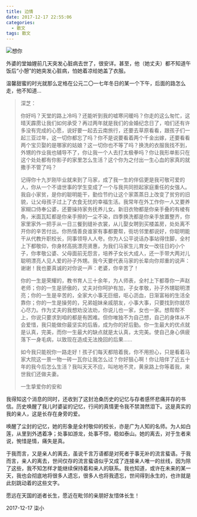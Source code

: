 ```yaml
---
title: 边情
date: 2017-12-17 22:55:06
categories:
  - 散文
tags: 散文
---
```


![想你](/imgs/1513522533899.jpg)

外婆的堂妯娌前几天突发心脏病去世了，很安详。甚至，他（她丈夫）都不知道午饭后“小憩”的她突发心脏病，怕她着凉给她盖了衣服。

温馨甜蜜的时光就那么定格在公元二〇一七年冬日的某一个下午，后面的路怎么走，他不知道…

>深芝：
>
>你好吗？天堂的路上冷吗？还能听到我的嘘寒问暖吗？你走的这么匆忙，这晴天霹雳让我们如何承受？再过两年就是我们的金婚纪念日了，咱们还有许多没有完成的心愿，说好要一起去云南旅行，还要去草原看看，跟孩子们一起三亚过年，这一切你都忘了吗？你不是说要看着两个千金出嫁，还要看看两个宝贝娶的是哪家的姑娘？这一切你也不等了吗？换洗的衣服我找不到，外甥的作业我也辅导不了，你让我一个人去打太极拳吗？你让我形单影只在这个处处都有你影子的家里怎么生活？这个你为之付出一生心血的家真的就撒手不管了吗？
>
>记得你十九岁刚毕业就来到了马家，成了我一生的伴侣更是我可敬可爱的人，你从一个不谙世事的学生变成了一个与我共同担起家庭重任的女强人。我自小家贫，是你的聪明能干，勤俭节约让这个家蒸蒸日上改变了贫穷的旧貌，让父母孩子过上了衣食无忧的幸福生活。我常年在外工作你一人又要养家糊口侍奉公婆，还要操持家务抚养儿女。新旧衣物都是你亲手叠的有棱有角，米面瓦缸都是你亲手擦的一尘不染，四季换洗都是你亲手放置整齐，你家里家外一把手从一日三餐到缝补衣裳，从儿娶女聘到买楼盖房，处处离不开你的辛苦付出。你热情善良谁家有事都要帮，街坊邻里都说好，你聪明能干从代教升职校长，同事领导人人夸。你为人公平说话办事站得住脚，全村上下都敬仰，你身材高挑漂亮贤惠，为我们马家生儿育女一改往日的小个子，你孝敬公婆、父母面前无怨言，培养子女长大成人，还一手带大两对儿聪明漂亮人见人爱的孙子外甥。我今天要代表马家的长辈向你郑重的说声：谢谢！我也要真诚的对你说一声：老婆，你辛苦了！
>
>你的一生是荣耀的，教书育人三十余年，为人师表，全村上下都尊你一声赵老师；你的一生是骄傲的，丈夫对你呵护有加，子女孝敬，孙子外甥聪明漂亮；你的一生是辛苦的，全家大小事无巨细，呕心沥血，日渐富裕的生活全靠你；你的一生是操劳的，兄弟姐妹亲戚朋友，小事大事，只要找到你就尽心尽力。作为丈夫的我想劝没法劝，你说儿也一家，女也一家。想帮帮不上，你说只要求到咱的都是有困难。但你唯独不为自己想，自己的身体从不会爱惜，我只能做你最坚实的后盾，成为你的好后勤。你一生最大的优点就是认真，完美，而你一生最大的缺点就是太认真，太完美。使自己身心俱疲落下一身毛病，以致现在造成无法挽回的后果……
>
>如今我只能祝你一路走好！孩子们每天都陪着我，你不用担心，只是看着马家大院这一景一物一砖一瓦你让我怎么过？你好狠心啊！你让陪伴了近五十年的我今后怎么生活？我叫天天不应，叫地地不灵，黄泉路上你等着我，来世我们还做夫妻。
>
>一生挚爱你的安和

我得知这个消息的同时，还收到了这封沧桑历史的记忆与存者感怀悲痛并存的书信。历史唤醒了我儿时婆娑的记忆，行间的真情更令我不禁潸然泪下。这是真实的我的亲人，这是长存在身旁的爱。

唤醒了尘封的记忆，她的形象是全村敬仰的校长，亦是广为人知的名师。为人如白莲，从里到外透着净；处事如游龙，处事不惊，稳如泰山。她的离去，对于生者来说，惋惜是情，痛失是真。

于我而言，又是亲人的离去，虽说千言万语都是对死者于事无补的流言蜚语。于我而言，亲人的离去，世间仅存的流言蜚语似乎又成了连接亲人唯一的丝线，因为除了这些，我不知怎样才能继续保持着和亲人的联系。我也知道，或许在未来的某一天，我也会彻底地将很多人遗忘，很多人也将我遗忘，世间得到永生的，也许就是此刻跳动着的这些文字。

愿远在天国的逝者长生，愿近在毗邻的亲朋好友惜体长生！

2017-12-17 柒小
